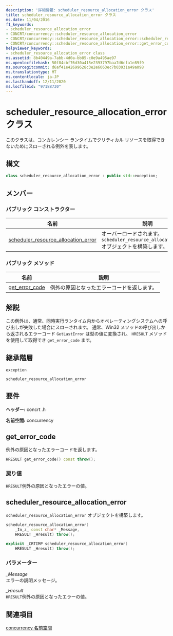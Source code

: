 ```yaml
---
description: '詳細情報: scheduler_resource_allocation_error クラス'
title: scheduler_resource_allocation_error クラス
ms.date: 11/04/2016
f1_keywords:
- scheduler_resource_allocation_error
- CONCRT/concurrency::scheduler_resource_allocation_error
- CONCRT/concurrency::scheduler_resource_allocation_error::scheduler_resource_allocation_error
- CONCRT/concurrency::scheduler_resource_allocation_error::get_error_code
helpviewer_keywords:
- scheduler_resource_allocation_error class
ms.assetid: 8b40449a-7abb-4d0a-bb85-c0e9a495ae97
ms.openlocfilehash: 50f84cbf76d30a415e2393797baa7d6cfa1e89f9
ms.sourcegitcommit: d6af41e42699628c3e2e6063ec7b03931a49a098
ms.translationtype: MT
ms.contentlocale: ja-JP
ms.lasthandoff: 12/11/2020
ms.locfileid: "97188730"
---
```

# <a name="scheduler_resource_allocation_error-class"></a>scheduler_resource_allocation_error クラス

このクラスは、コンカレンシー ランタイムでクリティカル リソースを取得できないためにスローされる例外を表します。

## <a name="syntax"></a>構文

```cpp
class scheduler_resource_allocation_error : public std::exception;
```

## <a name="members"></a>メンバー

### <a name="public-constructors"></a>パブリック コンストラクター

|名前|説明|
|----------|-----------------|
|[scheduler_resource_allocation_error](#ctor)|オーバーロードされます。 `scheduler_resource_allocation_error` オブジェクトを構築します。|

### <a name="public-methods"></a>パブリック メソッド

|名前|説明|
|----------|-----------------|
|[get_error_code](#get_error_code)|例外の原因となったエラーコードを返します。|

## <a name="remarks"></a>解説

この例外は、通常、同時実行ランタイム内からオペレーティングシステムへの呼び出しが失敗した場合にスローされます。 通常、Win32 メソッドの呼び出しから返されるエラーコード `GetLastError` は型の値に変換され、 `HRESULT` メソッドを使用して取得でき `get_error_code` ます。

## <a name="inheritance-hierarchy"></a>継承階層

`exception`

`scheduler_resource_allocation_error`

## <a name="requirements"></a>要件

**ヘッダー:** concrt .h

**名前空間:** concurrency

## <a name="get_error_code"></a><a name="get_error_code"></a> get_error_code

例外の原因となったエラーコードを返します。

```cpp
HRESULT get_error_code() const throw();
```

### <a name="return-value"></a>戻り値

`HRESULT`例外の原因となったエラーの値。

## <a name="scheduler_resource_allocation_error"></a><a name="ctor"></a> scheduler_resource_allocation_error

`scheduler_resource_allocation_error` オブジェクトを構築します。

```cpp
scheduler_resource_allocation_error(
    _In_z_ const char* _Message,
    HRESULT _Hresult) throw();

explicit _CRTIMP scheduler_resource_allocation_error(
    HRESULT _Hresult) throw();
```

### <a name="parameters"></a>パラメーター

*_Message*<br/>
エラーの説明メッセージ。

*_Hresult*<br/>
`HRESULT`例外の原因となったエラーの値。

## <a name="see-also"></a>関連項目

[concurrency 名前空間](concurrency-namespace.md)
